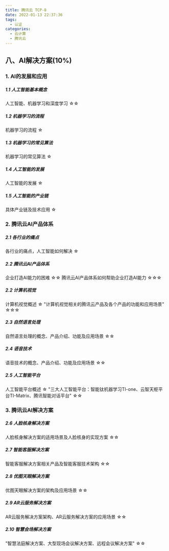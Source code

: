 ```yaml
---
title: 腾讯云 TCP-8
date: 2022-01-13 22:37:36
tags: 
  - 认证
categories:
  - 云计算
  - 腾讯云
---
```


<p></p>
<!-- more -->


## 八、AI解决方案(10%)
### 1. AI的发展和应用
##### 1.1 人工智能基本概念	
人工智能、机器学习和深度学习	☆☆

##### 1.2 机器学习的流程	
机器学习的流程	☆

##### 1.3 机器学习的常见算法	
机器学习的常见算法	☆

##### 1.4 人工智能的发展	
人工智能的发展	☆

##### 1.5 人工智能的产业链	
具体产业链及技术应用	☆


### 2. 腾讯云AI产品体系	
##### 2.1 各行业的痛点	
各行业的痛点，人工智能如何解决	☆

##### 2.2 腾讯云AI产品体系	
企业打造AI能力的困难	☆☆
腾讯云AI产品体系如何帮助企业打造AI能力	☆☆☆

##### 2.2 计算机视觉	
计算机视觉概述	☆
"计算机视觉相关的腾讯云产品及各个产品的功能和应用场景"	☆☆☆

##### 2.3 自然语言处理	
自然语言处理的概念、产品介绍、功能及应用场景	☆☆

##### 2.4 语音技术	
语音技术的概念、产品介绍、功能及应用场景	☆☆

##### 2.5 人工智能平台	
人工智能平台概述	☆
"三大人工智能平台：智能钛机器学习TI-one、云智天枢平台TI-Matrix、腾讯智能对话平台"	☆☆


### 3. 腾讯云AI解决方案	
##### 2.6 人脸核身解决方案	
人脸核身解决方案的适用场景及人脸核身的实现方案	☆☆

##### 2.7 智能客服解决方案	
智能客服解决方案相关产品及智能客服技术架构	☆☆

##### 2.8 优图天眼解决方案	
优图天眼解决方案的架构及应用场景	☆☆

##### 2.9 AR云服务解决方案	
AR云服务解决方案架构、AR云服务解决方案的应用场景	☆☆

##### 2.10 智慧会场解决方案	
"智慧法庭解决方案、大型现场会议解决方案、远程会议解决方案"	☆☆







